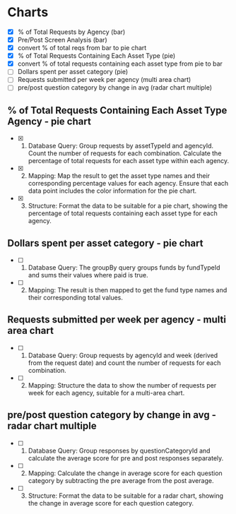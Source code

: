 # Charts

- [x] % of Total Requests by Agency (bar)
- [x] Pre/Post Screen Analysis (bar)
- [x] convert % of total reqs from bar to pie chart
- [x] % of Total Requests Containing Each Asset Type (pie)
- [x] convert % of total requests containing each asset type from pie to bar
- [ ] Dollars spent per asset category (pie)
- [ ] Requests submitted per week per agency (multi area chart)
- [ ] pre/post question category by change in avg (radar chart multiple)

## % of Total Requests Containing Each Asset Type Agency - pie chart

- [x] 1. Database Query:
     Group requests by assetTypeId and agencyId.
     Count the number of requests for each combination.
     Calculate the percentage of total requests for each asset type within each agency.
- [x] 2. Mapping:
     Map the result to get the asset type names and their corresponding percentage values for each agency.
     Ensure that each data point includes the color information for the pie chart.
- [x] 3. Structure:
     Format the data to be suitable for a pie chart, showing the percentage of total requests containing each asset type for each agency.

## Dollars spent per asset category - pie chart

- [ ] 1. Database Query: The groupBy query groups funds by fundTypeId and sums their values where paid is true.
- [ ] 2. Mapping: The result is then mapped to get the fund type names and their corresponding total values.

## Requests submitted per week per agency - multi area chart

- [ ] 1. Database Query: Group requests by agencyId and week (derived from the request date) and count the number of requests for each combination.
- [ ] 2. Mapping: Structure the data to show the number of requests per week for each agency, suitable for a multi-area chart.

## pre/post question category by change in avg - radar chart multiple

- [ ] 1. Database Query: Group responses by questionCategoryId and calculate the average score for pre and post responses separately.
- [ ] 2. Mapping: Calculate the change in average score for each question category by subtracting the pre average from the post average.
- [ ] 3. Structure: Format the data to be suitable for a radar chart, showing the change in average score for each question category.
